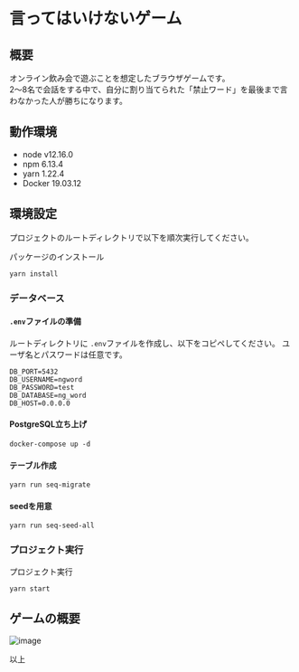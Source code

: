 # 言ってはいけないゲーム

## 概要
オンライン飲み会で遊ぶことを想定したブラウザゲームです。</br>
2〜8名で会話をする中で、自分に割り当てられた「禁止ワード」を最後まで言わなかった人が勝ちになります。

## 動作環境

- node v12.16.0
- npm 6.13.4
- yarn 1.22.4
- Docker 19.03.12

## 環境設定
プロジェクトのルートディレクトリで以下を順次実行してください。

パッケージのインストール
```
yarn install
```

### データベース

#### `.env`ファイルの準備

ルートディレクトリに `.env`ファイルを作成し、以下をコピペしてください。
ユーザ名とパスワードは任意です。

```
DB_PORT=5432
DB_USERNAME=ngword
DB_PASSWORD=test
DB_DATABASE=ng_word
DB_HOST=0.0.0.0
```

#### PostgreSQL立ち上げ

```
docker-compose up -d
```

#### テーブル作成

```
yarn run seq-migrate
```

#### seedを用意

```
yarn run seq-seed-all
```

### プロジェクト実行

プロジェクト実行

```
yarn start
```

## ゲームの概要
![image](https://user-images.githubusercontent.com/44778704/90329319-cd667880-dfde-11ea-83a8-09ee434521e0.png)

以上
